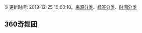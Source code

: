 :alarm_clock: 更新时间: 2019-12-25 10:00:10。[来源分类](../README.md)、[标签分类](../TAGS.md)、[时间分类](../TIMELINE.md)

## 360奇舞团


